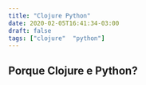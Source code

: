 ```yaml
---
title: "Clojure Python"
date: 2020-02-05T16:41:34-03:00
draft: false
tags: ["clojure"  "python"]
---
```


## Porque Clojure e Python?
